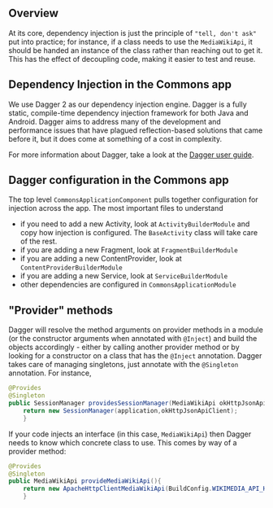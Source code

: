 ## Overview

At its core, dependency injection is just the principle of `"tell, don't ask"` put into practice;
for instance, if a class needs to use the `MediaWikiApi`, it should be handed an instance of the
class rather than reaching out to get it. This has the effect of decoupling code, making it easier
to test and reuse.

## Dependency Injection in the Commons app

We use Dagger 2 as our dependency injection engine. Dagger is a fully static, compile-time
dependency injection framework for both Java and Android. Dagger aims to address many of the
development and performance issues that have plagued reflection-based solutions that came before it,
but it does come at something of a cost in complexity.

For more information about Dagger, take a look at
the [Dagger user guide](https://google.github.io/dagger/users-guide.html).

## Dagger configuration in the Commons app

The top level `CommonsApplicationComponent` pulls together configuration for injection across the
app. The most important files to understand

- if you need to add a new Activity, look at `ActivityBuilderModule` and copy how injection is
  configured. The `BaseActivity` class will take care of the rest.
- if you are adding a new Fragment, look at `FragmentBuilderModule`
- if you are adding a new ContentProvider, look at `ContentProviderBuilderModule`
- if you are adding a new Service, look at `ServiceBuilderModule`
- other dependencies are configured in `CommonsApplicationModule`

## "Provider" methods

Dagger will resolve the method arguments on provider methods in a module (or the constructor
arguments when annotated with `@Inject`) and build the objects accordingly - either by calling
another provider method or by looking for a constructor on a class that has the `@Inject`
annotation. Dagger takes care of managing singletons, just annotate with the `@Singleton`
annotation. For instance,

```java
@Provides
@Singleton
public SessionManager providesSessionManager(MediaWikiApi okHttpJsonApiClient){
    return new SessionManager(application,okHttpJsonApiClient);
    }
```

If your code injects an interface (in this case, `MediaWikiApi`) then Dagger needs to know which
concrete class to use. This comes by way of a provider method:

```java
@Provides
@Singleton
public MediaWikiApi provideMediaWikiApi(){
    return new ApacheHttpClientMediaWikiApi(BuildConfig.WIKIMEDIA_API_HOST);
    }
```
